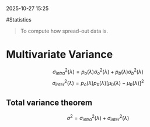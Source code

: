 2025-10-27 15:25

#Statistics 

> To compute how spread-out data is.

# Multivariate Variance
$$
\sigma^2_{intra}(\lambda)=p_{o}(\lambda)\sigma^2_{o}(\lambda) + p_{b}(\lambda)\sigma^2_{b}(\lambda)
$$
$$
\sigma^2_{inter}(\lambda)=p_{o}(\lambda)p_{b}(\lambda)[\mu_{0}(\lambda)-\mu_{b}(\lambda)]^2
$$
## Total variance theorem
$$\sigma^2=\sigma^2_{intra}(\lambda)+\sigma^2_{inter}(\lambda)$$
